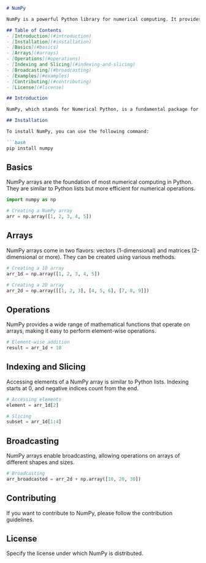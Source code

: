 
```markdown
# NumPy

NumPy is a powerful Python library for numerical computing. It provides support for large, multi-dimensional arrays and matrices, along with mathematical functions to operate on these elements.

## Table of Contents
- [Introduction](#introduction)
- [Installation](#installation)
- [Basics](#basics)
- [Arrays](#arrays)
- [Operations](#operations)
- [Indexing and Slicing](#indexing-and-slicing)
- [Broadcasting](#broadcasting)
- [Examples](#examples)
- [Contributing](#contributing)
- [License](#license)

## Introduction

NumPy, which stands for Numerical Python, is a fundamental package for scientific computing with Python. It provides high-performance multidimensional arrays and tools to work with them efficiently.

## Installation

To install NumPy, you can use the following command:

```bash
pip install numpy
```

## Basics

NumPy arrays are the foundation of most numerical computing in Python. They are similar to Python lists but more efficient for numerical operations.

```python
import numpy as np

# Creating a NumPy array
arr = np.array([1, 2, 3, 4, 5])
```

## Arrays

NumPy arrays come in two flavors: vectors (1-dimensional) and matrices (2-dimensional or more). They can be created using various methods.

```python
# Creating a 1D array
arr_1d = np.array([1, 2, 3, 4, 5])

# Creating a 2D array
arr_2d = np.array([[1, 2, 3], [4, 5, 6], [7, 8, 9]])
```

## Operations

NumPy provides a wide range of mathematical functions that operate on arrays, making it easy to perform element-wise operations.

```python
# Element-wise addition
result = arr_1d + 10
```

## Indexing and Slicing

Accessing elements of a NumPy array is similar to Python lists. Indexing starts at 0, and negative indices count from the end.

```python
# Accessing elements
element = arr_1d[2]

# Slicing
subset = arr_1d[1:4]
```

## Broadcasting

NumPy arrays enable broadcasting, allowing operations on arrays of different shapes and sizes.

```python
# Broadcasting
arr_broadcasted = arr_2d + np.array([10, 20, 30])
```

## Contributing

If you want to contribute to NumPy, please follow the contribution guidelines.

## License

Specify the license under which NumPy is distributed.



